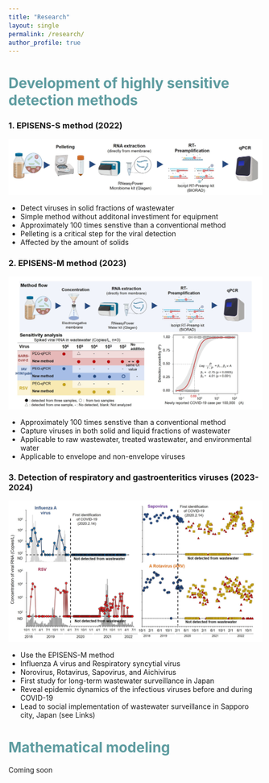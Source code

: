 ```yaml
---
title: "Research"
layout: single
permalink: /research/
author_profile: true
---
```

# <span style="color:#5E9CA0;">Development of highly sensitive detection methods</span> 
### 1. EPISENS-S method (2022)
![Research image_1](../assets/images/research_EPISENS_S.jpg)
- Detect viruses in solid fractions of wastewater
- Simple method without additonal investiment for equipment
- Approximately 100 times senstive than a conventional method
- Pelleting is a critical step for the viral detection
- Affected by the amount of solids

### 2. EPISENS-M method (2023)
![Research image_2](../assets/images/research_EPISENS_M.jpg)
- Approximately 100 times senstive than a conventional method
- Capture viruses in both solid and liquid fractions of wastewater
- Applicable to raw wastewater, treated wastewater, and environmental water 
- Applicable to envelope and non-envelope viruses

### 3. Detection of respiratory and gastroenteritics viruses (2023-2024)
![Research image_3](../assets/images/research_detection.jpg)
- Use the EPISENS-M method
- Influenza A virus and Respiratory syncytial virus
- Norovirus, Rotavirus, Sapovirus, and Aichivirus
- First study for long-term wastewater surveillance in Japan
- Reveal epidemic dynamics of the infectious viruses before and during COVID-19
- Lead to social implementation of wastewater surveillance in Sapporo city, Japan (see Links)

# <span style="color:#5E9CA0;"> Mathematical modeling</span> 
Coming soon 
